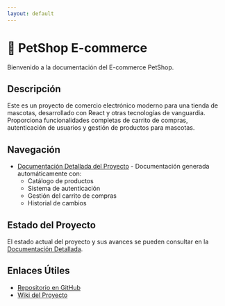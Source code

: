 ```yaml
---
layout: default
---
```


# 🐾 PetShop E-commerce

Bienvenido a la documentación del E-commerce PetShop.

## Descripción

Este es un proyecto de comercio electrónico moderno para una tienda de mascotas, desarrollado con React y otras tecnologías de vanguardia. 
Proporciona funcionalidades completas de carrito de compras, autenticación de usuarios y gestión de productos para mascotas.

## Navegación

- [Documentación Detallada del Proyecto](project-documentation.html) - Documentación generada automáticamente con:
  - Catálogo de productos
  - Sistema de autenticación
  - Gestión del carrito de compras
  - Historial de cambios

## Estado del Proyecto

El estado actual del proyecto y sus avances se pueden consultar en la [Documentación Detallada](project-documentation.html).

## Enlaces Útiles

- [Repositorio en GitHub](https://github.com/ivoschugurensky/2025-frontend-ivoschugurensky)
- [Wiki del Proyecto](https://github.com/ivoschugurensky/2025-frontend-ivoschugurensky/wiki)
